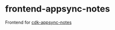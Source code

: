 # frontend-appsync-notes

Frontend for [cdk-appsync-notes](https://github.com/KurtSchneider0/cdk-appsync-notes)
